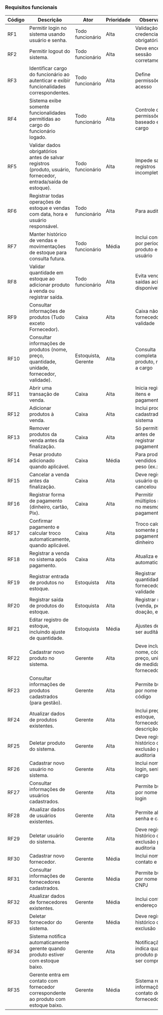 ### **Requisitos funcionais**

| **Código** | **Descrição**                                                                                                  | **Ator**            | **Prioridade** | **Observações**                                                  |
| ---------- | -------------------------------------------------------------------------------------------------------------- | ------------------- | -------------- | ---------------------------------------------------------------- |
| RF1        | Permitir login no sistema usando usuário e senha.                                                              | Todo funcionário    | Alta           | Validação de credenciais obrigatória                             |
| RF2        | Permitir logout do sistema.                                                                                    | Todo funcionário    | Alta           | Deve encerrar sessão corretamente                                |
| RF3        | Identificar cargo do funcionário ao autenticar e exibir funcionalidades correspondentes.                       | Todo funcionário    | Alta           | Define permissões de acesso                                      |
| RF4        | Sistema exibe somente funcionalidades permitidas ao cargo do funcionário logado.                               | Todo funcionário    | Alta           | Controle de permissões baseado em cargo                          |
| RF5        | Validar dados obrigatórios antes de salvar registros (produto, usuário, fornecedor, entrada/saída de estoque). | Todo funcionário    | Alta           | Impede salvar registros incompletos                              |
| RF6        | Registrar todas operações de estoque e vendas com data, hora e usuário responsável.                            | Todo funcionário    | Alta           | Para auditoria                                                   |
| RF7        | Manter histórico de vendas e movimentações de estoque para consulta futura.                                    | Todo funcionário    | Média          | Inclui consulta por período, produto e usuário                   |
| RF8        | Validar quantidade em estoque ao adicionar produto à venda ou registrar saída.                                 | Todo funcionário    | Alta           | Evita vendas ou saídas acima do disponível                       |
| RF9        | Consultar informações de produtos (Tudo exceto Fornecedor).                                          | Caixa               | Alta           | Caixa não vê fornecedor nem validade                             |
| RF10       | Consultar informações de produtos (nome, preço, quantidade, unidade, fornecedor, validade).                    | Estoquista, Gerente | Alta           | Consulta completa de produto, restrita a cargo                   |
| RF11       | Abrir uma transação de venda.                                                                                  | Caixa               | Alta           | Inicia registro de itens e pagamentos                            |
| RF12       | Adicionar produtos à venda.                                                                                    | Caixa               | Alta           | Inclui produtos cadastrados no sistema                           |
| RF13       | Remover produtos da venda antes da finalização.                                                                | Caixa               | Alta           | Só permitido antes de registrar pagamento                        |
| RF14       | Pesar produto adicionado quando aplicável.                                                                     | Caixa               | Média          | Para produtos vendidos por peso (ex.: frutas)                    |
| RF15       | Cancelar a venda antes da finalização.                                                                         | Caixa               | Alta           | Deve registrar usuário que cancelou                              |
| RF16       | Registrar forma de pagamento (dinheiro, cartão, Pix).                                                          | Caixa               | Alta           | Permitir múltiplos meios no mesmo pagamento                      |
| RF17       | Confirmar pagamento e calcular troco automaticamente, quando aplicável.                                        | Caixa               | Alta           | Troco calculado somente para pagamento em dinheiro               |
| RF18       | Registrar a venda no sistema após pagamento.                                                                   | Caixa               | Alta           | Atualiza estoque automaticamente                                 |
| RF19       | Registrar entrada de produtos no estoque.                                                                      | Estoquista          | Alta           | Registrar quantidade, fornecedor e validade                      |
| RF20       | Registrar saída de produtos do estoque.                                                                        | Estoquista          | Alta           | Registrar motivo (venda, perda, doação, etc.)                    |
| RF21       | Editar registro de estoque, incluindo ajuste de quantidade.                                                    | Estoquista          | Média          | Ajustes devem ser auditáveis                                     |
| RF22       | Cadastrar novo produto no sistema.                                                                             | Gerente             | Alta           | Deve incluir nome, código, preço, unidade de medida e fornecedor |
| RF23       | Consultar informações de produtos cadastrados (para gestão).                                                   | Gerente             | Alta           | Permite busca por nome ou código                                 |
| RF24       | Atualizar dados de produtos existentes.                                                                        | Gerente             | Alta           | Inclui preço, estoque, fornecedor e descrição                    |
| RF25       | Deletar produto do sistema.                                                                                    | Gerente             | Alta           | Deve registrar histórico de exclusão para auditoria              |
| RF26       | Cadastrar novo usuário no sistema.                                                                             | Gerente             | Alta           | Inclui nome, login, senha e cargo                                |
| RF27       | Consultar informações de usuários cadastrados.                                                                 | Gerente             | Alta           | Permite busca por nome ou login                                  |
| RF28       | Atualizar dados de usuários existentes.                                                                        | Gerente             | Alta           | Permite alterar senha e cargo                                    |
| RF29       | Deletar usuário do sistema.                                                                                    | Gerente             | Alta           | Deve registrar histórico de exclusão para auditoria              |
| RF30       | Cadastrar novo fornecedor.                                                                                     | Gerente             | Média          | Inclui nome, contato e CNPJ                                      |
| RF31       | Consultar informações de fornecedores cadastrados.                                                             | Gerente             | Média          | Permite busca por nome ou CNPJ                                   |
| RF32       | Atualizar dados de fornecedores existentes.                                                                    | Gerente             | Média          | Inclui contato e endereço                                        |
| RF33       | Deletar fornecedor do sistema.                                                                                 | Gerente             | Média          | Deve registrar histórico de exclusão                             |
| RF34       | Sistema notifica automaticamente gerente quando produto estiver com estoque baixo.                             | Gerente             | Alta           | Notificação indica qual produto precisa ser comprado             |
| RF35       | Gerente entra em contato com fornecedor correspondente ao produto com estoque baixo.                           | Gerente             | Média          | Sistema registra informações de contato do fornecedor            |
